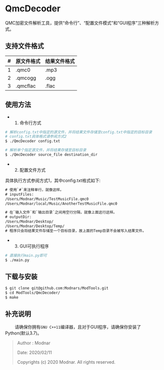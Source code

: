 # QmcDecoder

QMC加密文件解析工具，提供“命令行”、“配置文件模式”和“GUI程序”三种解析方式。

## 支持文件格式

| # | 原文件格式 | 结果文件格式 |
|---| ---------- | ------------ |
| 1 | .qmc0      | .mp3         |
| 2 | .qmcogg    | .ogg         |
| 3 | .qmcflac   | .flac        |

## 使用方法

- 1. 命令行方式

```bash
# 解析config.txt中指定的源文件，并将结果文件存储至config.txt中指定的目标目录
# config.txt具体格式请参阅方式2
$ ./QmcDecoder config.txt

# 解析单个指定源文件，并将结果存储至目标目录
$ ./QmcDecoder source_file destination_dir
```

- 2. 配置文件方式

具体执行方式参阅方式1，其中config.txt格式如下:

```config.txt
# 使用`#`来注释单行，就像这样。
# inputFiles:
/Users/Modnar/Music/TestMusicFile.qmc0
/Users/Modnar/local/Music/AnotherTestMusicFile.qmc0

# 在`输入文件`和`输出目录`之间用空行分隔，就像上面这行这样。
# outputDir:
/Users/Modnar/Desktop/
/Users/Modnar/Desktop/Temp/
# 程序只会将结果文件存储至一个目标目录，故上面的Temp目录不会被写入结果文件。
```

- 3. GUI可执行程序

```bash
# 直接执行main.py即可
$ ./main.py
```

## 下载与安装

```bash
$ git clone git@github.com:Modnars/ModTools.git
$ cd ModTools/QmcDecoder/
$ make
```

## 补充说明

&#160; &#160; &#160; &#160; 请确保你拥有`GNU C++11`编译器，且对于GUI程序，请确保你安装了Python(默认3.7)。

> Author : Modnar
>
> Date: 2020/02/11
>
> Copyrights (c) 2020 Modnar. All rights reserved.
